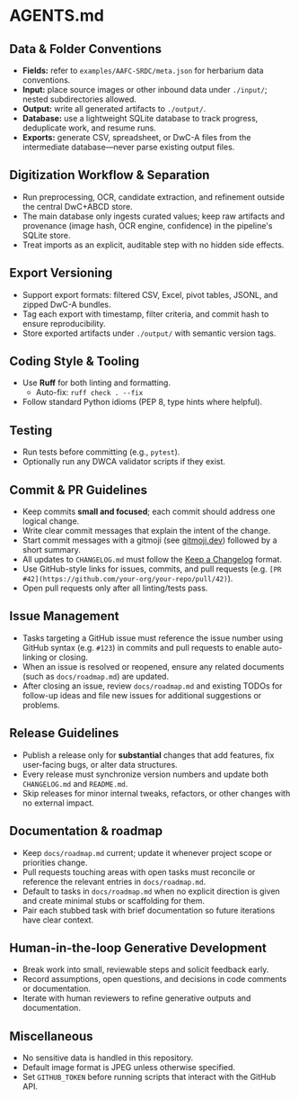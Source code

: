 # AGENTS.md

## Data & Folder Conventions
- **Fields:** refer to `examples/AAFC-SRDC/meta.json` for herbarium data conventions.
- **Input:** place source images or other inbound data under `./input/`; nested subdirectories allowed.
- **Output:** write all generated artifacts to `./output/`.
- **Database:** use a lightweight SQLite database to track progress, deduplicate work, and resume runs.
- **Exports:** generate CSV, spreadsheet, or DwC-A files from the intermediate database—never parse existing output files.

## Digitization Workflow & Separation
- Run preprocessing, OCR, candidate extraction, and refinement outside the central DwC+ABCD store.
- The main database only ingests curated values; keep raw artifacts and provenance (image hash, OCR engine, confidence) in the pipeline's SQLite store.
- Treat imports as an explicit, auditable step with no hidden side effects.

## Export Versioning
- Support export formats: filtered CSV, Excel, pivot tables, JSONL, and zipped DwC-A bundles.
- Tag each export with timestamp, filter criteria, and commit hash to ensure reproducibility.
- Store exported artifacts under `./output/` with semantic version tags.

## Coding Style & Tooling
- Use **Ruff** for both linting and formatting.
  - Auto-fix: `ruff check . --fix`
- Follow standard Python idioms (PEP 8, type hints where helpful).

## Testing
- Run tests before committing (e.g., `pytest`).
- Optionally run any DWCA validator scripts if they exist.

## Commit & PR Guidelines
- Keep commits **small and focused**; each commit should address one logical change.
- Write clear commit messages that explain the intent of the change.
- Start commit messages with a gitmoji (see [gitmoji.dev](https://gitmoji.dev)) followed by a short summary.
- All updates to `CHANGELOG.md` must follow the [Keep a Changelog](https://keepachangelog.com/en/1.1.0/) format.
- Use GitHub-style links for issues, commits, and pull requests (e.g. `[PR #42](https://github.com/your-org/your-repo/pull/42)`).
- Open pull requests only after all linting/tests pass.

## Issue Management
- Tasks targeting a GitHub issue must reference the issue number using GitHub syntax (e.g. `#123`) in commits and pull requests to enable auto-linking or closing.
- When an issue is resolved or reopened, ensure any related documents (such as `docs/roadmap.md`) are updated.
- After closing an issue, review `docs/roadmap.md` and existing TODOs for follow-up ideas and file new issues for additional suggestions or problems.

## Release Guidelines
- Publish a release only for **substantial** changes that add features, fix user-facing bugs, or alter data structures.
- Every release must synchronize version numbers and update both `CHANGELOG.md` and `README.md`.
- Skip releases for minor internal tweaks, refactors, or other changes with no external impact.

## Documentation & roadmap
- Keep `docs/roadmap.md` current; update it whenever project scope or priorities change.
- Pull requests touching areas with open tasks must reconcile or reference the relevant entries in `docs/roadmap.md`.
- Default to tasks in `docs/roadmap.md` when no explicit direction is given and create minimal stubs or scaffolding for them.
- Pair each stubbed task with brief documentation so future iterations have clear context.

## Human-in-the-loop Generative Development
- Break work into small, reviewable steps and solicit feedback early.
- Record assumptions, open questions, and decisions in code comments or documentation.
- Iterate with human reviewers to refine generative outputs and documentation.

## Miscellaneous
- No sensitive data is handled in this repository.
- Default image format is JPEG unless otherwise specified.
- Set `GITHUB_TOKEN` before running scripts that interact with the GitHub API.
